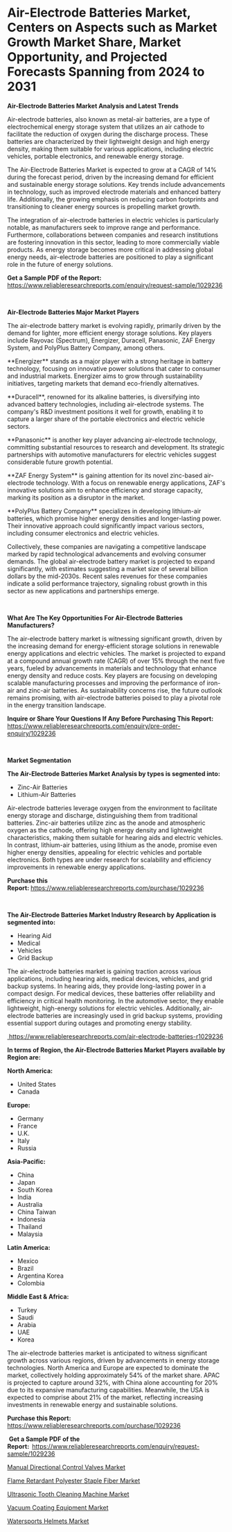<p><h1>Air-Electrode Batteries Market, Centers on Aspects such as Market Growth Market Share, Market Opportunity, and Projected Forecasts Spanning from 2024 to 2031</h1></p><p><strong>Air-Electrode Batteries Market Analysis and Latest Trends</strong></p>
<p><p>Air-electrode batteries, also known as metal-air batteries, are a type of electrochemical energy storage system that utilizes an air cathode to facilitate the reduction of oxygen during the discharge process. These batteries are characterized by their lightweight design and high energy density, making them suitable for various applications, including electric vehicles, portable electronics, and renewable energy storage.</p><p>The Air-Electrode Batteries Market is expected to grow at a CAGR of 14% during the forecast period, driven by the increasing demand for efficient and sustainable energy storage solutions. Key trends include advancements in technology, such as improved electrode materials and enhanced battery life. Additionally, the growing emphasis on reducing carbon footprints and transitioning to cleaner energy sources is propelling market growth.</p><p>The integration of air-electrode batteries in electric vehicles is particularly notable, as manufacturers seek to improve range and performance. Furthermore, collaborations between companies and research institutions are fostering innovation in this sector, leading to more commercially viable products. As energy storage becomes more critical in addressing global energy needs, air-electrode batteries are positioned to play a significant role in the future of energy solutions.</p></p>
<p><strong>Get a Sample PDF of the Report:&nbsp;</strong> <a href="https://www.reliableresearchreports.com/enquiry/request-sample/1029236?utm_campaign=34&utm_medium=2&utm_source=Github&utm_content=ia&utm_term=28102024&utm_id=air-electrode-batteries">https://www.reliableresearchreports.com/enquiry/request-sample/1029236</a></p>
<p>&nbsp;</p>
<p><strong>Air-Electrode Batteries Major Market Players</strong></p>
<p><p>The air-electrode battery market is evolving rapidly, primarily driven by the demand for lighter, more efficient energy storage solutions. Key players include Rayovac (Spectrum), Energizer, Duracell, Panasonic, ZAF Energy System, and PolyPlus Battery Company, among others.</p><p>**Energizer** stands as a major player with a strong heritage in battery technology, focusing on innovative power solutions that cater to consumer and industrial markets. Energizer aims to grow through sustainability initiatives, targeting markets that demand eco-friendly alternatives.</p><p>**Duracell**, renowned for its alkaline batteries, is diversifying into advanced battery technologies, including air-electrode systems. The company's R&D investment positions it well for growth, enabling it to capture a larger share of the portable electronics and electric vehicle sectors.</p><p>**Panasonic** is another key player advancing air-electrode technology, committing substantial resources to research and development. Its strategic partnerships with automotive manufacturers for electric vehicles suggest considerable future growth potential.</p><p>**ZAF Energy System** is gaining attention for its novel zinc-based air-electrode technology. With a focus on renewable energy applications, ZAF's innovative solutions aim to enhance efficiency and storage capacity, marking its position as a disruptor in the market.</p><p>**PolyPlus Battery Company** specializes in developing lithium-air batteries, which promise higher energy densities and longer-lasting power. Their innovative approach could significantly impact various sectors, including consumer electronics and electric vehicles.</p><p>Collectively, these companies are navigating a competitive landscape marked by rapid technological advancements and evolving consumer demands. The global air-electrode battery market is projected to expand significantly, with estimates suggesting a market size of several billion dollars by the mid-2030s. Recent sales revenues for these companies indicate a solid performance trajectory, signaling robust growth in this sector as new applications and partnerships emerge.</p></p>
<p>&nbsp;</p>
<p><strong>What Are The Key Opportunities For Air-Electrode Batteries Manufacturers?</strong></p>
<p><p>The air-electrode battery market is witnessing significant growth, driven by the increasing demand for energy-efficient storage solutions in renewable energy applications and electric vehicles. The market is projected to expand at a compound annual growth rate (CAGR) of over 15% through the next five years, fueled by advancements in materials and technology that enhance energy density and reduce costs. Key players are focusing on developing scalable manufacturing processes and improving the performance of iron-air and zinc-air batteries. As sustainability concerns rise, the future outlook remains promising, with air-electrode batteries poised to play a pivotal role in the energy transition landscape.</p></p>
<p><strong>Inquire or Share Your Questions If Any Before Purchasing This Report:</strong> <a href="https://www.reliableresearchreports.com/enquiry/pre-order-enquiry/1029236?utm_campaign=34&utm_medium=2&utm_source=Github&utm_content=ia&utm_term=28102024&utm_id=air-electrode-batteries">https://www.reliableresearchreports.com/enquiry/pre-order-enquiry/1029236</a></p>
<p>&nbsp;</p>
<p><strong>Market Segmentation</strong></p>
<p><strong>The Air-Electrode Batteries Market Analysis by types is segmented into:</strong></p>
<p><ul><li>Zinc-Air Batteries</li><li>Lithium-Air Batteries</li></ul></p>
<p><p>Air-electrode batteries leverage oxygen from the environment to facilitate energy storage and discharge, distinguishing them from traditional batteries. Zinc-air batteries utilize zinc as the anode and atmospheric oxygen as the cathode, offering high energy density and lightweight characteristics, making them suitable for hearing aids and electric vehicles. In contrast, lithium-air batteries, using lithium as the anode, promise even higher energy densities, appealing for electric vehicles and portable electronics. Both types are under research for scalability and efficiency improvements in renewable energy applications.</p></p>
<p><strong>Purchase this Report:&nbsp;</strong><a href="https://www.reliableresearchreports.com/purchase/1029236?utm_campaign=34&utm_medium=2&utm_source=Github&utm_content=ia&utm_term=28102024&utm_id=air-electrode-batteries">https://www.reliableresearchreports.com/purchase/1029236</a></p>
<p>&nbsp;</p>
<p><strong>The Air-Electrode Batteries Market Industry Research by Application is segmented into:</strong></p>
<p><ul><li>Hearing Aid</li><li>Medical</li><li>Vehicles</li><li>Grid Backup</li></ul></p>
<p><p>The air-electrode batteries market is gaining traction across various applications, including hearing aids, medical devices, vehicles, and grid backup systems. In hearing aids, they provide long-lasting power in a compact design. For medical devices, these batteries offer reliability and efficiency in critical health monitoring. In the automotive sector, they enable lightweight, high-energy solutions for electric vehicles. Additionally, air-electrode batteries are increasingly used in grid backup systems, providing essential support during outages and promoting energy stability.</p></p>
<p><a href="https://www.reliableresearchreports.com/air-electrode-batteries-r1029236?utm_campaign=34&utm_medium=2&utm_source=Github&utm_content=ia&utm_term=28102024&utm_id=air-electrode-batteries">&nbsp;https://www.reliableresearchreports.com/air-electrode-batteries-r1029236</a></p>
<p><strong>In terms of Region, the Air-Electrode Batteries Market Players available by Region are:</strong></p>
<p>
    <p> <strong> North America: </strong>
        <ul>
            <li>United States</li>
            <li>Canada</li>
        </ul>
        </p> 
    <p> <strong> Europe: </strong>
        <ul>
            <li>Germany</li>
            <li>France</li>
            <li>U.K.</li>
            <li>Italy</li>
            <li>Russia</li>
        </ul>
        </p> 
    <p> <strong> Asia-Pacific: </strong>
        <ul>
            <li>China</li>
            <li>Japan</li>
            <li>South Korea</li>
            <li>India</li>
            <li>Australia</li>
            <li>China Taiwan</li>
            <li>Indonesia</li>
            <li>Thailand</li>
            <li>Malaysia</li>
        </ul>
        </p> 
    <p> <strong> Latin America: </strong>
        <ul>
            <li>Mexico</li>
            <li>Brazil</li>
            <li>Argentina Korea</li>
            <li>Colombia</li>
        </ul>
        </p> 
    <p> <strong> Middle East & Africa: </strong>
        <ul>
            <li>Turkey</li>
            <li>Saudi</li>
            <li>Arabia</li>
            <li>UAE</li>
            <li>Korea</li>
        </ul>
    </p>
    </p>
<p><p>The air-electrode batteries market is anticipated to witness significant growth across various regions, driven by advancements in energy storage technologies. North America and Europe are expected to dominate the market, collectively holding approximately 54% of the market share. APAC is projected to capture around 32%, with China alone accounting for 20% due to its expansive manufacturing capabilities. Meanwhile, the USA is expected to comprise about 21% of the market, reflecting increasing investments in renewable energy and sustainable solutions.</p></p>
<p><strong>Purchase this Report: </strong><a href="https://www.reliableresearchreports.com/purchase/1029236?utm_campaign=34&utm_medium=2&utm_source=Github&utm_content=ia&utm_term=28102024&utm_id=air-electrode-batteries">https://www.reliableresearchreports.com/purchase/1029236</a></p>
<p>&nbsp;<strong>Get a Sample PDF of the Report:&nbsp;&nbsp;</strong><a href="https://www.reliableresearchreports.com/enquiry/request-sample/1029236?utm_campaign=34&utm_medium=2&utm_source=Github&utm_content=ia&utm_term=28102024&utm_id=air-electrode-batteries">https://www.reliableresearchreports.com/enquiry/request-sample/1029236</a></p>
<p><strong></strong></p>
<p><p><a href="https://www.linkedin.com/pulse/navigating-global-manual-directional-control-valves-market-landscape-nnadf?utm_campaign=34&utm_medium=2&utm_source=Github&utm_content=ia&utm_term=28102024&utm_id=air-electrode-batteries">Manual Directional Control Valves Market</a></p><p><a href="https://github.com/yoshih12/Market-Research-Report-List-4/blob/main/flame-retardant-polyester-staple-fiber-market.md?utm_campaign=34&utm_medium=2&utm_source=Github&utm_content=ia&utm_term=28102024&utm_id=air-electrode-batteries">Flame Retardant Polyester Staple Fiber Market</a></p><p><a href="https://issuu.com/reportprime-2/docs/ultrasonic-tooth-cleaning-machine-m_b487e416ca1e7f?utm_campaign=34&utm_medium=2&utm_source=Github&utm_content=ia&utm_term=28102024&utm_id=air-electrode-batteries">Ultrasonic Tooth Cleaning Machine Market</a></p><p><a href="https://www.linkedin.com/pulse/future-trends-global-vacuum-coating-equipment-market-insights-7et5f?utm_campaign=34&utm_medium=2&utm_source=Github&utm_content=ia&utm_term=28102024&utm_id=air-electrode-batteries">Vacuum Coating Equipment Market</a></p><p><a href="https://github.com/symvarepaci/Market-Research-Report-List-1/blob/main/watersports-helmets-market.md?utm_campaign=34&utm_medium=2&utm_source=Github&utm_content=ia&utm_term=28102024&utm_id=air-electrode-batteries">Watersports Helmets Market</a></p></p>